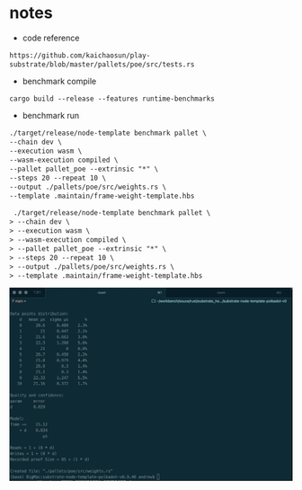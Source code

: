 # notes

* code reference

~~~
https://github.com/kaichaosun/play-substrate/blob/master/pallets/poe/src/tests.rs
~~~

* benchmark compile
~~~
cargo build --release --features runtime-benchmarks
~~~

* benchmark run

~~~
./target/release/node-template benchmark pallet \
--chain dev \
--execution wasm \
--wasm-execution compiled \
--pallet pallet_poe --extrinsic "*" \
--steps 20 --repeat 10 \
--output ./pallets/poe/src/weights.rs \
--template .maintain/frame-weight-template.hbs
~~~


~~~
 ./target/release/node-template benchmark pallet \
> --chain dev \
> --execution wasm \
> --wasm-execution compiled \
> --pallet pallet_poe --extrinsic "*" \
> --steps 20 --repeat 10 \
> --output ./pallets/poe/src/weights.rs \
> --template .maintain/frame-weight-template.hbs
~~~


![Alt text](image.png)


